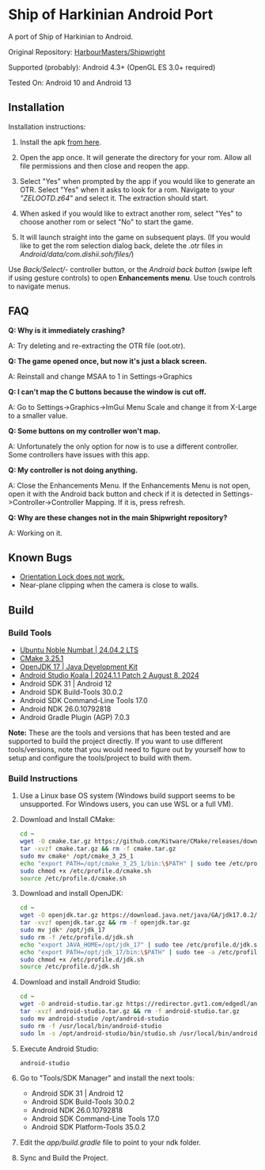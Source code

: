 # Ship of Harkinian Android Port

A port of Ship of Harkinian to Android.

Original Repository: [HarbourMasters/Shipwright](https://github.com/HarbourMasters/Shipwright)

Supported (probably): Android 4.3+ (OpenGL ES 3.0+ required)

Tested On: Android 10 and Android 13

## Installation

Installation instructions:

1. Install the apk [from here](https://github.com/Waterdish/Shipwright-Android/releases).

2. Open the app once. It will generate the directory for your rom. Allow all file permissions and then close and reopen the app.

3. Select "Yes" when prompted by the app if you would like to generate an OTR. Select "Yes" when it asks to look for a rom. Navigate to your *"ZELOOTD.z64"* and select it. The extraction should start.

4. When asked if you would like to extract another rom, select "Yes" to choose another rom or select "No" to start the game.

5. It will launch straight into the game on subsequent plays. (If you would like to get the rom selection dialog back, delete the .otr files in *Android/data/com.dishii.soh/files/*)

Use *Back/Select/-* controller button, or the *Android back button* (swipe left if using gesture controls) to open **Enhancements menu**. Use touch controls to navigate menus.

## FAQ

**Q: Why is it immediately crashing?**

A: Try deleting and re-extracting the OTR file (oot.otr).

**Q: The game opened once, but now it's just a black screen.**

A: Reinstall and change MSAA to 1 in Settings->Graphics

**Q: I can't map the C buttons because the window is cut off.**

A: Go to Settings->Graphics->ImGui Menu Scale and change it from X-Large to a smaller value.

**Q: Some buttons on my controller won't map.**

A: Unfortunately the only option for now is to use a different controller. Some controllers have issues with this app.

**Q: My controller is not doing anything.**

A: Close the Enhancements Menu. If the Enhancements Menu is not open, open it with the Android back button and check if it is detected in Settings->Controller->Controller Mapping. If it is, press refresh.

**Q: Why are these changes not in the main Shipwright repository?**

A: Working on it.

## Known Bugs

- [Orientation Lock does not work.](https://github.com/libsdl-org/SDL/issues/6090)
- Near-plane clipping when the camera is close to walls.

## Build

### Build Tools

- [Ubuntu Noble Numbat | 24.04.2 LTS](https://releases.ubuntu.com/noble/)
- [CMake 3.25.1](https://github.com/Kitware/CMake/releases)
- [OpenJDK 17 | Java Development Kit](https://jdk.java.net/archive/)
- [Android Studio Koala | 2024.1.1 Patch 2 August 8, 2024](https://developer.android.com/studio/archive)
- Android SDK 31 | Android 12
- Android SDK Build-Tools 30.0.2
- Android SDK Command-Line Tools 17.0
- Android NDK 26.0.10792818
- Android Gradle Plugin (AGP) 7.0.3

**Note:** These are the tools and versions that has been tested and are supported to build the project directly. If you want to use different tools/versions, note that you would need to figure out by yourself how to setup and configure the tools/project to build with them.

### Build Instructions

1. Use a Linux base OS system (Windows build support seems to be unsupported. For Windows users, you can use WSL or a full VM).

2. Download and Install CMake:

    ```bash
    cd ~
    wget -O cmake.tar.gz https://github.com/Kitware/CMake/releases/download/v3.25.1/cmake-3.25.1-linux-x86_64.tar.gz
    tar -xvzf cmake.tar.gz && rm -f cmake.tar.gz
    sudo mv cmake* /opt/cmake_3_25_1
    echo "export PATH=/opt/cmake_3_25_1/bin:\$PATH" | sudo tee /etc/profile.d/cmake.sh
    sudo chmod +x /etc/profile.d/cmake.sh
    source /etc/profile.d/cmake.sh
    ```

3. Download and install OpenJDK:

    ```bash
    cd ~
    wget -O openjdk.tar.gz https://download.java.net/java/GA/jdk17.0.2/dfd4a8d0985749f896bed50d7138ee7f/8/GPL/openjdk-17.0.2_linux-x64_bin.tar.gz
    tar -xvzf openjdk.tar.gz && rm -f openjdk.tar.gz
    sudo mv jdk* /opt/jdk_17
    sudo rm -f /etc/profile.d/jdk.sh
    echo "export JAVA_HOME=/opt/jdk_17" | sudo tee /etc/profile.d/jdk.sh
    echo "export PATH=/opt/jdk_17/bin:\$PATH" | sudo tee -a /etc/profile.d/jdk.sh
    sudo chmod +x /etc/profile.d/jdk.sh
    source /etc/profile.d/jdk.sh
    ```

4. Download and install Android Studio:

    ```bash
    cd ~
    wget -O android-studio.tar.gz https://redirector.gvt1.com/edgedl/android/studio/ide-zips/2024.1.1.13/android-studio-2024.1.1.13-linux.tar.gz
    tar -xvzf android-studio.tar.gz && rm -f android-studio.tar.gz
    sudo mv android-studio /opt/android-studio
    sudo rm -f /usr/local/bin/android-studio
    sudo ln -s /opt/android-studio/bin/studio.sh /usr/local/bin/android-studio
    ```

5. Execute Android Studio:

    ```bash
    android-studio
    ```

6. Go to "Tools/SDK Manager" and install the next tools:

    - Android SDK 31 | Android 12
    - Android SDK Build-Tools 30.0.2
    - Android NDK 26.0.10792818
    - Android SDK Command-Line Tools 17.0
    - Android SDK Platform-Tools 35.0.2

7. Edit the *app/build.gradle* file to point to your ndk folder.

8. Sync and Build the Project.
